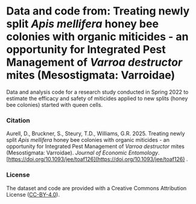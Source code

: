 # Data and code from: Treating newly split *Apis mellifera* honey bee colonies with organic miticides - an opportunity for Integrated Pest Management of *Varroa destructor* mites (Mesostigmata: Varroidae)

Data and analysis code for a research study conducted in Spring 2022 to estimate the efficacy and safety of miticides applied to new splits (honey bee colonies) started with queen cells.

### Citation
Aurell, D., Bruckner, S., Steury, T.D., Williams, G.R. 2025. Treating newly split *Apis mellifera* honey bee colonies with organic miticides - an opportunity for Integrated Pest Management of *Varroa destructor* mites (Mesostigmata: Varroidae). *Journal of Economic Entomology*. [https://doi.org/10.1093/jee/toaf126](https://doi.org/10.1093/jee/toaf126) .

### License
The dataset and code are provided with a Creative Commons Attribution License ([CC-BY-4.0](https://creativecommons.org/licenses/by/4.0/)).


